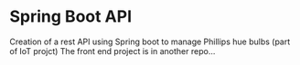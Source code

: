 # Spring Boot API
Creation of a rest API using Spring boot to manage Phillips hue bulbs (part of IoT projct)
The front end project is in another repo...
